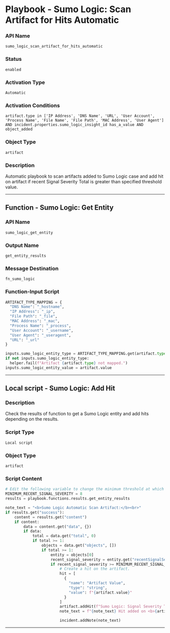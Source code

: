 <!--
    DO NOT MANUALLY EDIT THIS FILE
    THIS FILE IS AUTOMATICALLY GENERATED WITH resilient-sdk codegen
    Generated with resilient-sdk v51.0.2.2.1096
-->

# Playbook - Sumo Logic: Scan Artifact for Hits Automatic

### API Name
`sumo_logic_scan_artifact_for_hits_automatic`

### Status
`enabled`

### Activation Type
`Automatic`

### Activation Conditions
`artifact.type in ['IP Address', 'DNS Name', 'URL', 'User Account', 'Process Name', 'File Name', 'File Path', 'MAC Address', 'User Agent'] AND incident.properties.sumo_logic_insight_id has_a_value AND object_added`

### Object Type
`artifact`

### Description
Automatic playbook to scan artifacts added to Sumo Logic case and add hit on artifact if recent Signal Severity Total is greater than specified threshold value.


---
## Function - Sumo Logic: Get Entity

### API Name
`sumo_logic_get_entity`

### Output Name
`get_entity_results`

### Message Destination
`fn_sumo_logic`

### Function-Input Script
```python
ARTIFACT_TYPE_MAPPING = {
  "DNS Name": "_hostname",
  "IP Address": "_ip",
  "File Path": "_file",
  "MAC Address": "_mac",
  "Process Name": "_process",
  "User Account": "_username",
  "User Agent": "_useragent",
  "URL": "_url"
}

inputs.sumo_logic_entity_type = ARTIFACT_TYPE_MAPPING.get(artifact.type, None)
if not inputs.sumo_logic_entity_type:
  helper.fail(f"Artifact {artifact.type} not mapped.")
inputs.sumo_logic_entity_value = artifact.value
```

---

## Local script - Sumo Logic: Add Hit

### Description
Check the results of function to get a Sumo Logic entity and add hits depending on the results.

### Script Type
`Local script`

### Object Type
`artifact`

### Script Content
```python
# Edit the following variable to change the minimum threshold at which a hit is added to an artifact.
MINIMUM_RECENT_SIGNAL_SEVERITY = 8
results = playbook.functions.results.get_entity_results

note_text = "<b>Sumo Logic Automatic Scan Artifact:</b><br>"
if results.get("success"):
    content = results.get("content")
    if content:
        data = content.get("data", {})
        if data:
            total = data.get("total", 0)
            if total >= 1:
                objects = data.get("objects", [])
                if total >= 1:
                    entity = objects[0]
                    recent_signal_severity = entity.get("recentSignalSeverity")
                    if recent_signal_severity >= MINIMUM_RECENT_SIGNAL_SEVERITY:
                        # Create a hit on the artifact.
                        hit = [
                          {
                            "name": "Artifact Value",
                            "type": "string",
                            "value": f"{artifact.value}"
                          }
                        ]
                        artifact.addHit(f"Sumo Logic: Signal Severity Total: {recent_signal_severity}.", hit)
                        note_text = f"{note_text} Hit added on <b>{artifact.type} {artifact.value}</b> with Signal Severity Total: <b>{recent_signal_severity}</b>."

                        incident.addNote(note_text)
```

---

